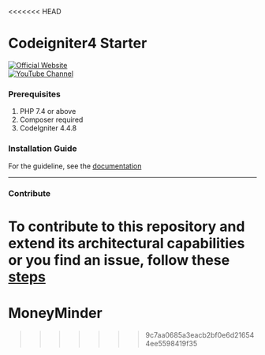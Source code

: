 <<<<<<< HEAD
# Codeigniter4 Starter

[![Official Website](https://img.shields.io/badge/Official_Website-Visit-yellow)](https://simpletine.com)  
[![YouTube Channel](https://img.shields.io/badge/YouTube_Channel-Subscribe-FF0000)](https://www.youtube.com/channel/UCRuDf31rPyyC2PUbsMG0vZw) 
 
### Prerequisites
1. PHP 7.4 or above
2. Composer required
2. CodeIgniter 4.4.8

### Installation Guide
For the guideline, see the [documentation](/INSTALLING.md) 

---
### Contribute
To contribute to this repository and extend its architectural capabilities or you find an issue, follow these [steps](/CONTRIBUTE.md)
=======
# MoneyMinder
>>>>>>> 9c7aa0685a3eacb2bf0e6d216544ee5598419f35
